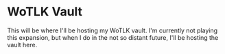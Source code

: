 # WoTLK Vault

This will be where I'll be hosting my WoTLK vault. I'm currently not playing this expansion, but when I do in the not so distant future, I'll be hosting the vault here.